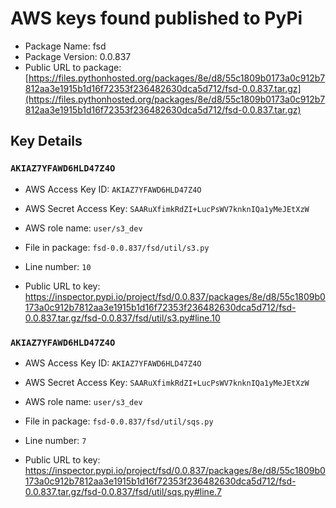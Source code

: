 # AWS keys found published to PyPi

* Package Name: fsd
* Package Version: 0.0.837
* Public URL to package: [https://files.pythonhosted.org/packages/8e/d8/55c1809b0173a0c912b7812aa3e1915b1d16f72353f236482630dca5d712/fsd-0.0.837.tar.gz](https://files.pythonhosted.org/packages/8e/d8/55c1809b0173a0c912b7812aa3e1915b1d16f72353f236482630dca5d712/fsd-0.0.837.tar.gz)

## Key Details

### `AKIAZ7YFAWD6HLD47Z4O`

* AWS Access Key ID: `AKIAZ7YFAWD6HLD47Z4O`
* AWS Secret Access Key: `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` 
* AWS role name: `user/s3_dev`
* File in package: `fsd-0.0.837/fsd/util/s3.py`
* Line number: `10`

* Public URL to key: https://inspector.pypi.io/project/fsd/0.0.837/packages/8e/d8/55c1809b0173a0c912b7812aa3e1915b1d16f72353f236482630dca5d712/fsd-0.0.837.tar.gz/fsd-0.0.837/fsd/util/s3.py#line.10



### `AKIAZ7YFAWD6HLD47Z4O`

* AWS Access Key ID: `AKIAZ7YFAWD6HLD47Z4O`
* AWS Secret Access Key: `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` 
* AWS role name: `user/s3_dev`
* File in package: `fsd-0.0.837/fsd/util/sqs.py`
* Line number: `7`

* Public URL to key: https://inspector.pypi.io/project/fsd/0.0.837/packages/8e/d8/55c1809b0173a0c912b7812aa3e1915b1d16f72353f236482630dca5d712/fsd-0.0.837.tar.gz/fsd-0.0.837/fsd/util/sqs.py#line.7


